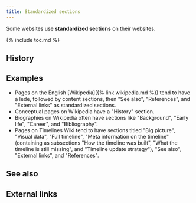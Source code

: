 ```yaml
---
title: Standardized sections
---
```


Some websites use **standardized sections** on their websites.

{% include toc.md %}

## History

## Examples

- Pages on the English [Wikipedia]({% link wikipedia.md %}) tend to have a
  lede, followed by content sections, then "See also", "References", and
  "External links" as standardized sections.
- Conceptual pages on Wikipedia have a "History" section.
- Biographies on Wikipedia often have sections like "Background", "Early life",
  "Career", and "Bibliography".
- Pages on Timelines Wiki tend to have sections titled "Big picture", "Visual
  data", "Full timeline", "Meta information on the timeline" (containing as
  subsections "How the timeline was built", "What the timeline is still
  missing", and "Timeline update strategy"), "See also", "External links", and
  "References".

## See also

## External links
